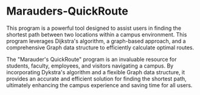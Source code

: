 # Marauders-QuickRoute
This program is a powerful tool designed to assist users in finding the shortest path between two locations within a campus environment. This program leverages Dijkstra's algorithm, a graph-based approach, and a comprehensive Graph data structure to efficiently calculate optimal routes.

The "Marauder's QuickRoute" program is an invaluable resource for students, faculty, employees, and visitors navigating a campus. By incorporating Dykstra's algorithm and a flexible Graph data structure, it provides an accurate and efficient solution for finding the shortest path, ultimately enhancing the campus experience and saving time for all users.
